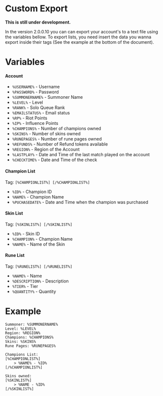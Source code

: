 # Custom Export

**This is still under development.**

In the version 2.0.0.10 you can can export your account's to a text file using the variables bellow. To export lists, you need insert the data you wanna export inside their tags (See the example at the bottom of the document).

# Variables
#### Account
* ``%USERNAME%`` - Username
* ``%PASSWORD%`` - Password
* ``%SUMMONERNAME%`` - Summoner Name
* ``%LEVEL%`` - Level
* ``%RANK%`` - Solo Queue Rank
* ``%EMAILSTATUS%`` - Email status
* ``%RP%`` - Riot Points
* ``%IP%`` - Influence Points
* ``%CHAMPIONS%`` - Number of champions owned
* ``%SKINS%`` - Number of skins owned
* ``%RUNEPAGES%`` - Number of rune pages owned
* ``%REFUNDS%`` - Number of Refund tokens available
* ``%REGION%`` - Region of the Account
* ``%LASTPLAY%`` - Date and Time of the last match played on the account
* ``%CHECKTIME%`` - Date and Time of the check

#### Champion List
Tag: ``[%CHAMPIONLIST%] [/%CHAMPIONLIST%]``
* ``%ID%`` - Champion ID
* ``%NAME%`` - Champion Name
* ``%PUCHASEDATE%`` - Date and Time when the champion was purchased

#### Skin List
Tag: ``[%SKINLIST%] [/%SKINLIST%]``
* ``%ID%`` - Skin ID
* ``%CHAMPION%`` - Champion Name
* ``%NAME%`` - Name of the Skin

#### Rune List 

Tag: ``[%RUNELIST%] [/%RUNELIST%]``

* ``%NAME%`` - Name
* ``%DESCRIPTION%`` - Description
* ``%TIER%`` - Tier
* ``%QUANTITY%`` - Quantity


# Example

```
Summoner: %SUMMONERNAME%
Level: %LEVEL%
Region: %REGION%
Champions: %CHAMPIONS%
Skins: %SKINS%
Rune Pages: %RUNEPAGES%

Champions List:
[%CHAMPIONLIST%]
    > %NAME% - %ID% 
[/%CHAMPIONLIST%]

Skins owned:
[%SKINLIST%]
    > %NAME - %ID%
[/%SKINLIST%]
```
